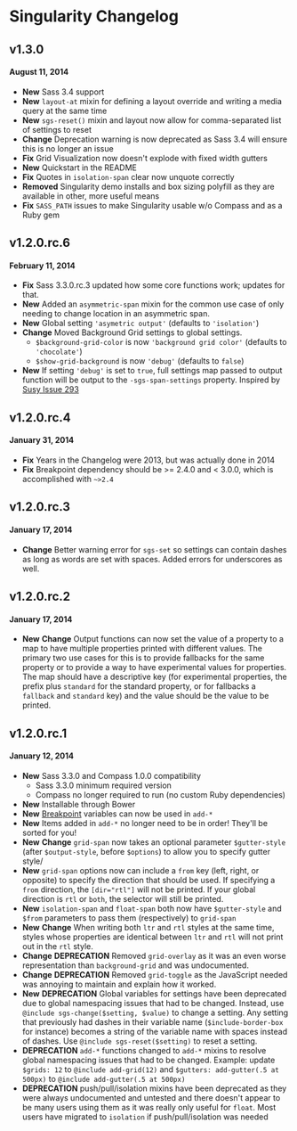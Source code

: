 # Singularity Changelog

## v1.3.0
#### August 11, 2014
* **New** Sass 3.4 support
* **New** `layout-at` mixin for defining a layout override and writing a media query at the same time
* **New** `sgs-reset()` mixin and layout now allow for comma-separated list of settings to reset
* **Change** Deprecation warning is now deprecated as Sass 3.4 will ensure this is no longer an issue
* **Fix** Grid Visualization now doesn't explode with fixed width gutters
* **New** Quickstart in the README
* **Fix** Quotes in `isolation-span` clear now unquote correctly
* **Removed** Singularity demo installs and box sizing polyfill as they are available in other, more useful means
* **Fix** `SASS_PATH` issues to make Singularity usable w/o Compass and as a Ruby gem

## v1.2.0.rc.6
#### February 11, 2014

* **Fix** Sass 3.3.0.rc.3 updated how some core functions work; updates for that.
* **New** Added an `asymmetric-span` mixin for the common use case of only needing to change location in an asymmetric span.
* **New** Global setting `'asymetric output'` (defaults to `'isolation'`)
* **Change** Moved Background Grid settings to global settings.
  * `$background-grid-color` is now `'background grid color'` (defaults to `'chocolate'`)
  * `$show-grid-background` is now `'debug'` (defaults to `false`)
* **New** If setting `'debug'` is set to `true`, full settings map passed to output function will be output to the `-sgs-span-settings` property. Inspired by [Susy Issue 293](https://github.com/ericam/susy/issues/293)

## v1.2.0.rc.4
#### January 31, 2014

* **Fix** Years in the Changelog were 2013, but was actually done in 2014
* **Fix** Breakpoint dependency should be >= 2.4.0 and < 3.0.0, which is accomplished with `~>2.4`

## v1.2.0.rc.3
#### January 17, 2014

* **Change** Better warning error for `sgs-set` so settings can contain dashes as long as words are set with spaces. Added errors for underscores as well.

## v1.2.0.rc.2
#### January 17, 2014

* **New** **Change** Output functions can now set the value of a property to a map to have multiple properties printed with different values. The primary two use cases for this is to provide fallbacks for the same property or to provide a way to have experimental values for properties. The map should have a descriptive key (for experimental properties, the prefix plus `standard` for the standard property, or for fallbacks a `fallback` and `standard` key) and the value should be the value to be printed.

## v1.2.0.rc.1
#### January 12, 2014

* **New** Sass 3.3.0 and Compass 1.0.0 compatibility
	* Sass 3.3.0 minimum required version
	* Compass no longer required to run (no custom Ruby dependencies)
* **New** Installable through Bower
* **New** [Breakpoint](http://github.com/team-sass/breakpoint) variables can now be used in `add-*`
* **New** Items added in `add-*` no longer need to be in order! They'll be sorted for you!
* **New** **Change** `grid-span` now takes an optional parameter `$gutter-style` (after `$output-style`, before `$options`) to allow you to specify gutter style/
* **New** `grid-span` options now can include a `from` key (left, right, or opposite) to specify the direction that should be used. If specifying a `from` direction, the `[dir="rtl"]` will not be printed. If your global direction is `rtl` or `both`, the selector will still be printed.
* **New** `isolation-span` and `float-span` both now have `$gutter-style` and `$from` parameters to pass them (respectively) to `grid-span`
* **New** **Change** When writing both `ltr` and `rtl` styles at the same time, styles whose properties are identical between `ltr` and `rtl` will not print out in the `rtl` style.
* **Change** **DEPRECATION** Removed `grid-overlay` as it was an even worse representation than `background-grid` and was undocumented.
* **Change** **DEPRECATION** Removed `grid-toggle` as the JavaScript needed was annoying to maintain and explain how it worked.
* **New** **DEPRECATION** Global variables for settings have been deprecated due to global namespacing issues that had to be changed. Instead, use `@include sgs-change($setting, $value)` to change a setting. Any setting that previously had dashes in their variable name (`$include-border-box` for instance) becomes a string of the variable name with spaces instead of dashes. Use `@include sgs-reset($setting)` to reset a setting.
* **DEPRECATION** `add-*` functions changed to `add-*` mixins to resolve global namespacing issues that had to be changed. Example: update `$grids: 12` to `@include add-grid(12)` and `$gutters: add-gutter(.5 at 500px)` to `@include add-gutter(.5 at 500px)`
* **DEPRECATION** push/pull/isolation mixins have been deprecated as they were always undocumented and untested and there doesn't appear to be many users using them as it was really only useful for `float`. Most users have migrated to `isolation` if push/pull/isolation was needed
